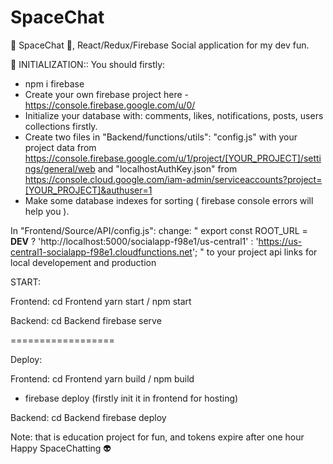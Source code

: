 # SpaceChat
🌌 SpaceChat 🚀, React/Redux/Firebase Social application for my dev fun.

🤖 INITIALIZATION::
You should firstly:
- npm i firebase
- Create your own firebase project here - https://console.firebase.google.com/u/0/
- Initialize your database with: comments, likes, notifications, posts, users collections firstly.
- Create two files in "Backend/functions/utils": 
  "config.js" with your project data from https://console.firebase.google.com/u/1/project/[YOUR_PROJECT]/settings/general/web
  and 
  "localhostAuthKey.json" from https://console.cloud.google.com/iam-admin/serviceaccounts?project=[YOUR_PROJECT]&authuser=1
- Make some database indexes for sorting ( firebase console errors will help you ).

In "Frontend/Source/API/config.js":
change:
  "
    export const ROOT_URL = __DEV__
        ? 'http://localhost:5000/socialapp-f98e1/us-central1'
        : 'https://us-central1-socialapp-f98e1.cloudfunctions.net';
  "
to your project api links for local developement and production

START:  

Frontend:
cd Frontend
yarn start / npm start

Backend:
cd Backend
firebase serve

==================

Deploy:  

Frontend:
cd Frontend
yarn build / npm build
+ firebase deploy (firstly init it in frontend for hosting)

Backend:
cd Backend
firebase deploy

Note: that is education project for fun, and tokens expire after one hour 
      Happy SpaceChatting 👽

